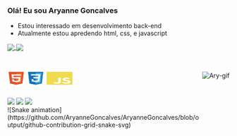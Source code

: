 ### Olá! Eu sou Aryanne Goncalves

<!--
**AryanneGoncalves/AryanneGoncalves** is a ✨ _special_ ✨ repository because its `README.md` (this file) appears on your GitHub profile.

Here are some ideas to get you started:
-->
- Estou interessado em desenvolvimento back-end 
- Atualmente estou apredendo html, css, e javascript

<div>  
<a href="https://github.com/aryannegoncalves/github-readme-stats">
    <img height=180em  align="center" src= "https://github-readme-stats.vercel.app/api?username=aryannegoncalves&show_icons=false&hide=contribs,prs&cache_seconds=86400&theme=chartreuse-dark" />
</a>
<a href="https://github.com/anuraghazra/convoychat">
  <img height=180em align="center" src="https://github-readme-stats.vercel.app/api/top-langs?username=aryannegoncalves&layout=compact&langs_count=8&theme=chartreuse-dark" /> 
</a>
</div>

  ##

<div style="display: inline_block"><br>
  <img align="center" alt="Ary-HTML" height="30" width="40" src="https://raw.githubusercontent.com/devicons/devicon/master/icons/html5/html5-original.svg">
  <img align="center" alt="Ary-CSS" height="30" width="40" src="https://raw.githubusercontent.com/devicons/devicon/master/icons/css3/css3-original.svg">
  <img align="center" alt="Ary-JAVASCRIP" height="30" width="60" src="https://raw.githubusercontent.com/devicons/devicon/master/icons/javascript/javascript-plain.svg">
  <img height=120 align="right" alt="Ary-gif" src="https://media3.giphy.com/media/v1.Y2lkPTc5MGI3NjExczAwd3Y1bGFnNHNsOG5zNW05Z3dwZnJsazVvYjVseDVoMDRpNHhoayZlcD12MV9pbnRlcm5hbF9naWZfYnlfaWQmY3Q9Zw/RiKX1wvdvlbbvzEbGA/giphy.gif">  
</div>

  ##

  <div>
    <a href="https://www.instagram.com/aryanne.xy" target="_blank"><img src="https://img.shields.io/badge/-Instagram-%23E4405F?style=for-the-badge&logo=instagram&logoColor=white" target="_blank"></a>
    <a href = "mailto:aryannegoncalves529@gmail.com"><img src="https://img.shields.io/badge/-Gmail-%23333?style=for-the-badge&logo=gmail&logoColor=white" target="_blank"></a>
    <a href="https://www.linkedin.com/in/aryanne-gonçalves-3a7ab3221" target="_blank"><img src="https://img.shields.io/badge/-LinkedIn-%230077B5?style=for-the-badge&logo=linkedin&logoColor=white" target="_blank"></a> 
  </div>
  ![Snake animation] (https://github.com/AryanneGoncalves/AryanneGoncalves/blob/output/github-contribution-grid-snake-svg)
